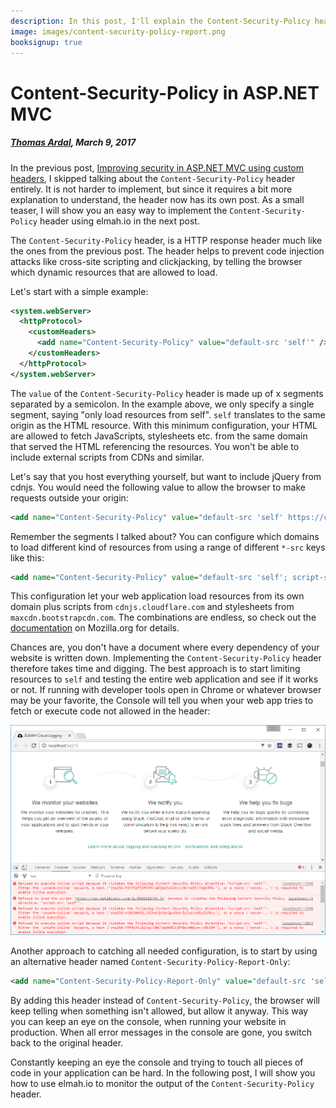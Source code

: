 ```yaml
---
description: In this post, I'll explain the Content-Security-Policy header and how to set it up in an ASP.NET, MVC or Web API application.
image: images/content-security-policy-report.png
booksignup: true
---
```


# Content-Security-Policy in ASP.NET MVC

##### [Thomas Ardal](http://elmah.io/about/), March 9, 2017

In the previous post, [Improving security in ASP.NET MVC using custom headers](https://blog.elmah.io/improving-security-in-asp-net-mvc-using-custom-headers/), I skipped talking about the `Content-Security-Policy` header entirely. It is not harder to implement, but since it requires a bit more explanation to understand, the header now has its own post. As a small teaser, I will show you an easy way to implement the `Content-Security-Policy` header using elmah.io in the next post.

The `Content-Security-Policy` header, is a HTTP response header much like the ones from the previous post. The header helps to prevent code injection attacks like cross-site scripting and clickjacking, by telling the browser which dynamic resources that are allowed to load.

Let's start with a simple example:

```xml
<system.webServer>
  <httpProtocol>
    <customHeaders>
      <add name="Content-Security-Policy" value="default-src 'self'" />
    </customHeaders>
  </httpProtocol>
</system.webServer>
```

The `value` of the `Content-Security-Policy` header is made up of x segments separated by a semicolon. In the example above, we only specify a single segment, saying "only load resources from self". `self` translates to the same origin as the HTML resource. With this minimum configuration, your HTML are allowed to fetch JavaScripts, stylesheets etc. from the same domain that served the HTML referencing the resources. You won't be able to include external scripts from CDNs and similar.

Let's say that you host everything yourself, but want to include jQuery from cdnjs. You would need the following value to allow the browser to make requests outside your origin:

```xml
<add name="Content-Security-Policy" value="default-src 'self' https://cdnjs.cloudflare.com" />
```

Remember the segments I talked about? You can configure which domains to load different kind of resources from using a range of different `*-src` keys like this:

```xml
<add name="Content-Security-Policy" value="default-src 'self'; script-src 'self' https://cdnjs.cloudflare.com; style-src 'self' https://maxcdn.bootstrapcdn.com" />
```

This configuration let your web application load resources from its own domain plus scripts from `cdnjs.cloudflare.com` and stylesheets from `maxcdn.bootstrapcdn.com`. The combinations are endless, so check out the [documentation](https://developer.mozilla.org/en-US/docs/Web/HTTP/Headers/Content-Security-Policy) on Mozilla.org for details.

Chances are, you don't have a document where every dependency of your website is written down. Implementing the `Content-Security-Policy` header therefore takes time and digging. The best approach is to start limiting resources to `self` and testing the entire web application and see if it works or not. If running with developer tools open in Chrome or whatever browser may be your favorite, the Console will tell you when your web app tries to fetch or execute code not allowed in the header:

![Content-Security-Policy results in the console](images/content-security-policy-report.png)

Another approach to catching all needed configuration, is to start by using an alternative header named `Content-Security-Policy-Report-Only`:

```xml
<add name="Content-Security-Policy-Report-Only" value="default-src 'self'" />
```

By adding this header instead of `Content-Security-Policy`, the browser will keep telling when something isn't allowed, but allow it anyway. This way you can keep an eye on the console, when running your website in production. When all error messages in the console are gone, you switch back to the original header.

Constantly keeping an eye the console and trying to touch all pieces of code in your application can be hard. In the following post, I will show you how to use elmah.io to monitor the output of the `Content-Security-Policy` header.